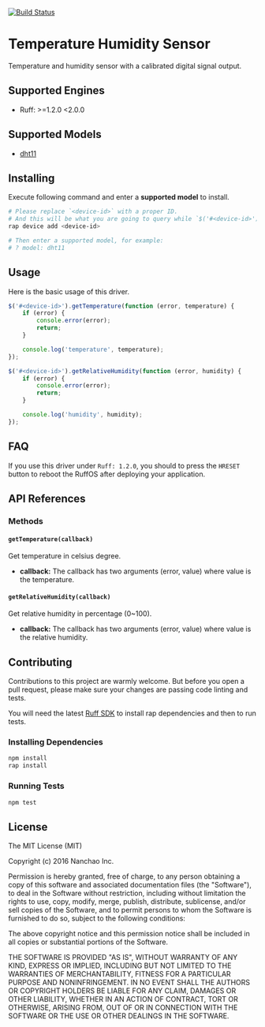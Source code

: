 [![Build Status](https://travis-ci.org/ruff-drivers/dht11.svg)](https://travis-ci.org/ruff-drivers/dht11)

# Temperature Humidity Sensor

Temperature and humidity sensor with a calibrated digital signal output.

## Supported Engines

* Ruff: >=1.2.0 <2.0.0

## Supported Models

- [dht11](https://rap.ruff.io/devices/dht11)

## Installing

Execute following command and enter a **supported model** to install.

```sh
# Please replace `<device-id>` with a proper ID.
# And this will be what you are going to query while `$('#<device-id>')`.
rap device add <device-id>

# Then enter a supported model, for example:
# ? model: dht11
```

## Usage

Here is the basic usage of this driver.

```js
$('#<device-id>').getTemperature(function (error, temperature) {
    if (error) {
        console.error(error);
        return;
    }

    console.log('temperature', temperature);
});

$('#<device-id>').getRelativeHumidity(function (error, humidity) {
    if (error) {
        console.error(error);
        return;
    }

    console.log('humidity', humidity);
});
```

## FAQ

If you use this driver under `Ruff: 1.2.0`, you should to press the `HRESET` button to reboot the RuffOS after deploying your application.

## API References

### Methods

#### `getTemperature(callback)`

Get temperature in celsius degree.

- **callback:** The callback has two arguments (error, value) where value is the temperature.

#### `getRelativeHumidity(callback)`

Get relative humidity in percentage (0~100).

- **callback:** The callback has two arguments (error, value) where value is the  relative humidity.

## Contributing

Contributions to this project are warmly welcome. But before you open a pull request, please make sure your changes are passing code linting and tests.

You will need the latest [Ruff SDK](https://ruff.io/) to install rap dependencies and then to run tests.

### Installing Dependencies

```sh
npm install
rap install
```

### Running Tests

```sh
npm test
```

## License

The MIT License (MIT)

Copyright (c) 2016 Nanchao Inc.

Permission is hereby granted, free of charge, to any person obtaining a copy of this software and associated documentation files (the "Software"), to deal in the Software without restriction, including without limitation the rights to use, copy, modify, merge, publish, distribute, sublicense, and/or sell copies of the Software, and to permit persons to whom the Software is furnished to do so, subject to the following conditions:

The above copyright notice and this permission notice shall be included in all copies or substantial portions of the Software.

THE SOFTWARE IS PROVIDED "AS IS", WITHOUT WARRANTY OF ANY KIND, EXPRESS OR IMPLIED, INCLUDING BUT NOT LIMITED TO THE WARRANTIES OF MERCHANTABILITY, FITNESS FOR A PARTICULAR PURPOSE AND NONINFRINGEMENT. IN NO EVENT SHALL THE AUTHORS OR COPYRIGHT HOLDERS BE LIABLE FOR ANY CLAIM, DAMAGES OR OTHER LIABILITY, WHETHER IN AN ACTION OF CONTRACT, TORT OR OTHERWISE, ARISING FROM, OUT OF OR IN CONNECTION WITH THE SOFTWARE OR THE USE OR OTHER DEALINGS IN THE SOFTWARE.
